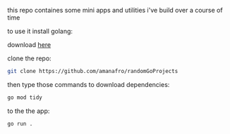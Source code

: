 this repo containes some mini apps and utilities i've build over a course of time

to use it install golang:

download [here](https://go.dev/doc/install)

clone the repo:

```bash
git clone https://github.com/amanafro/randomGoProjects
```

then type those commands to download dependencies:

```bash
go mod tidy
```

to the the app:

```bash
go run .
```
